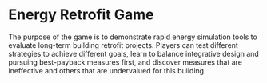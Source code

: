 Energy Retrofit Game
====================

The purpose of the game is to demonstrate rapid energy simulation tools to evaluate long-term building retrofit projects. Players can test different strategies to achieve different goals, learn to balance integrative design and pursuing best-payback measures first, and discover measures that are ineffective and others that are undervalued for this building.

